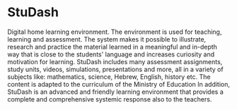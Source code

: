 # StuDash
Digital home learning environment. 
The environment is used for teaching, learning and assessment.
The system makes it possible to illustrate, research and practice the material learned in a meaningful and in-depth way that is close to the students' language and increases curiosity and motivation for learning.
StuDash includes many assessment assignments, study units, videos, simulations, presentations and more, all in a variety of subjects like: mathematics, science, Hebrew, English, history etc.
The content is adapted to the curriculum of the Ministry of Education
In addition, StuDash is an advanced and friendly learning environment that provides a complete and comprehensive systemic response also to the teachers.
